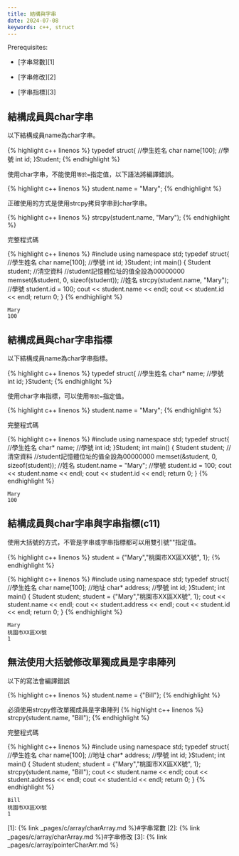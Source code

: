 ```yaml
---
title: 結構與字串
date: 2024-07-08
keywords: c++, struct
---
```


Prerequisites:

- [字串常數][1]

- [字串修改][2]

- [字串指標][3]

## 結構成員與char字串

以下結構成員name為char字串。

{% highlight c++ linenos %}
typedef struct{
    //學生姓名
    char name[100];
    //學號
    int id;
}Student;
{% endhighlight %}

使用char字串，不能使用`等於=`指定值，以下語法將編譯錯誤。

{% highlight c++ linenos %}
student.name = "Mary";
{% endhighlight %}

正確使用的方式是使用strcpy拷貝字串到char字串。

{% highlight c++ linenos %}
strcpy(student.name, "Mary");
{% endhighlight %}

完整程式碼

{% highlight c++ linenos %}
#include <iostream>
using namespace std;
typedef struct{
    //學生姓名
    char name[100];
    //學號
    int id;
}Student;
int main() {
    Student student;
    //清空資料
    //student記憶體位址的值全設為00000000
    memset(&student, 0, sizeof(student));
    //姓名
    strcpy(student.name, "Mary");
    //學號
    student.id = 100;
    cout << student.name << endl;
    cout << student.id << endl;
    return 0;
}
{% endhighlight %}

```
Mary
100
```


## 結構成員與char字串指標

以下結構成員name為char字串指標。

{% highlight c++ linenos %}
typedef struct{
    //學生姓名
    char* name;
    //學號
    int id;
}Student;
{% endhighlight %}

使用char字串指標，可以使用`等於=`指定值。

{% highlight c++ linenos %}
student.name = "Mary";
{% endhighlight %}

完整程式碼

{% highlight c++ linenos %}
#include <iostream>
using namespace std;
typedef struct{
    //學生姓名
    char* name;
    //學號
    int id;
}Student;
int main() {
    Student student;
    //清空資料
    //student記憶體位址的值全設為00000000
    memset(&student, 0, sizeof(student));
    //姓名
    student.name = "Mary";
    //學號
    student.id = 100;
    cout << student.name << endl;
    cout << student.id << endl;
    return 0;
}
{% endhighlight %}

```
Mary
100
```


## 結構成員與char字串與字串指標(c11)

使用大括號的方式，不管是字串或字串指標都可以用雙引號""指定值。

{% highlight c++ linenos %}
student = {"Mary","桃園市XX區XX號", 1};
{% endhighlight %}

{% highlight c++ linenos %}
#include <iostream>
using namespace std;
typedef struct{
    //學生姓名
    char name[100];
    //地址
    char* address;
    //學號
    int id;
}Student;
int main() {
    Student student;
    student = {"Mary","桃園市XX區XX號", 1};
    cout << student.name << endl;
    cout << student.address << endl;
    cout << student.id << endl;
    return 0;
}
{% endhighlight %}

```
Mary
桃園市XX區XX號
1
```
## 無法使用大括號修改單獨成員是字串陣列

以下的寫法會編譯錯誤

{% highlight c++ linenos %}
student.name = {"Bill"};
{% endhighlight %}

必須使用strcpy修改單獨成員是字串陣列
{% highlight c++ linenos %}
strcpy(student.name, "Bill");
{% endhighlight %}

完整程式碼

{% highlight c++ linenos %}
#include <iostream>
using namespace std;
typedef struct{
    //學生姓名
    char name[100];
    //地址
    char* address;
    //學號
    int id;
}Student;
int main() {
    Student student;
    student = {"Mary","桃園市XX區XX號", 1};
    strcpy(student.name, "Bill");
    cout << student.name << endl;
    cout << student.address << endl;
    cout << student.id << endl;
    return 0;
}
{% endhighlight %}

```
Bill
桃園市XX區XX號
1
```

[1]: {% link _pages/c/array/charArray.md %}#字串常數
[2]: {% link _pages/c/array/charArray.md %}#字串修改
[3]: {% link _pages/c/array/pointerCharArr.md %}